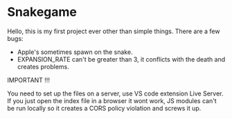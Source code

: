 # Snakegame

Hello, this is my first project ever other than simple things.
There are a few bugs:
  - Apple's sometimes spawn on the snake.
  - EXPANSION_RATE can't be greater than 3, it conflicts with the death and creates problems.
  
  
 IMPORTANT !!!
 
 You need to set up the files on a server, use VS code extension Live Server.
 If you just open the index file in a browser it wont work, JS modules can't be run locally so it creates a CORS policy violation and screws it up.

